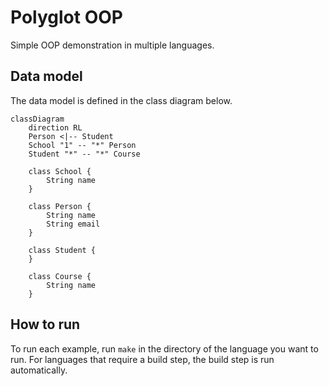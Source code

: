 # Polyglot OOP

Simple OOP demonstration in multiple languages.

## Data model

The data model is defined in the class diagram below.

```mermaid
classDiagram
    direction RL
    Person <|-- Student
    School "1" -- "*" Person
    Student "*" -- "*" Course

    class School {
        String name
    }

    class Person {
        String name
        String email
    }

    class Student {
    }

    class Course {
        String name
    }
```

## How to run

To run each example, run `make` in the directory of the language you want to run.
For languages that require a build step, the build step is run automatically.
